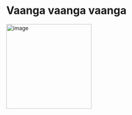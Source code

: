 # Vaanga vaanga vaanga

<img width="225" height="224" alt="image" src="https://github.com/user-attachments/assets/6af8d3fb-6320-4b5d-846c-5facc6620993" />
